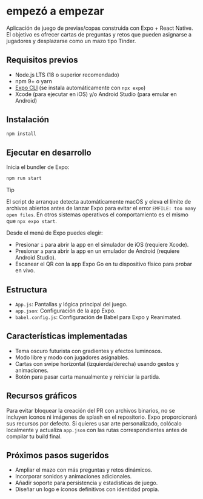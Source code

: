 # empezó a empezar

Aplicación de juego de previas/copas construida con Expo + React Native. El objetivo es ofrecer cartas de preguntas y retos que pueden asignarse a jugadores y desplazarse como un mazo tipo Tinder.

## Requisitos previos

- Node.js LTS (18 o superior recomendado)
- npm 9+ o yarn
- [Expo CLI](https://docs.expo.dev/get-started/installation/) (se instala automáticamente con `npx expo`)
- Xcode (para ejecutar en iOS) y/o Android Studio (para emular en Android)

## Instalación

```bash
npm install
```

## Ejecutar en desarrollo

Inicia el bundler de Expo:

```bash
npm run start
```

> [!TIP]
> El script de arranque detecta automáticamente macOS y eleva el límite de archivos abiertos
> antes de lanzar Expo para evitar el error `EMFILE: too many open files`. En otros sistemas
> operativos el comportamiento es el mismo que `npx expo start`.

Desde el menú de Expo puedes elegir:

- Presionar `i` para abrir la app en el simulador de iOS (requiere Xcode).
- Presionar `a` para abrir la app en un emulador de Android (requiere Android Studio).
- Escanear el QR con la app Expo Go en tu dispositivo físico para probar en vivo.

## Estructura

- `App.js`: Pantallas y lógica principal del juego.
- `app.json`: Configuración de la app Expo.
- `babel.config.js`: Configuración de Babel para Expo y Reanimated.

## Características implementadas

- Tema oscuro futurista con gradientes y efectos luminosos.
- Modo libre y modo con jugadores asignables.
- Cartas con swipe horizontal (izquierda/derecha) usando gestos y animaciones.
- Botón para pasar carta manualmente y reiniciar la partida.

## Recursos gráficos

Para evitar bloquear la creación del PR con archivos binarios, no se incluyen íconos ni imágenes de splash en el repositorio.
Expo proporcionará sus recursos por defecto. Si quieres usar arte personalizado, colócalo localmente y actualiza `app.json`
con las rutas correspondientes antes de compilar tu build final.

## Próximos pasos sugeridos

- Ampliar el mazo con más preguntas y retos dinámicos.
- Incorporar sonidos y animaciones adicionales.
- Añadir soporte para persistencia y estadísticas de juego.
- Diseñar un logo e íconos definitivos con identidad propia.
